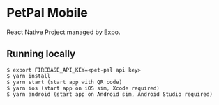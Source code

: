 # PetPal Mobile

React Native Project managed by Expo.

## Running locally
```
$ export FIREBASE_API_KEY=<pet-pal api key>
$ yarn install
$ yarn start (start app with QR code)
$ yarn ios (start app on iOS sim, Xcode required)
$ yarn android (start app on Android sim, Android Studio required)
```
